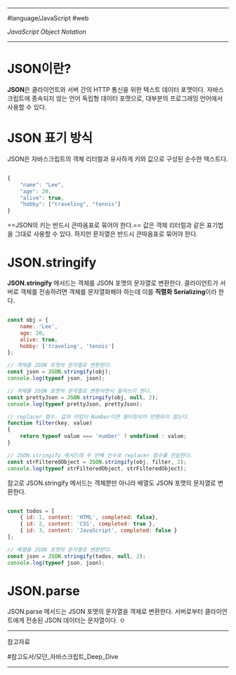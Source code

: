 
---

#language/JavaScript #web

*JavaScript Object Notation*

---

# JSON이란?

**JSON**은 클라이언트와 서버 간의 HTTP 통신을 위한 텍스트 데이터 포맷이다. 자바스크립트에 종속되지 않는 언어 독립형 데이터 포맷으로, 대부분의 프로그래밍 언어에서 사용할 수 있다.

# JSON 표기 방식

JSON은 자바스크립트의 객체 리터럴과 유사하게 키와 값으로 구성된 순수한 텍스트다.


```javascript

{
	"name": "Lee",
	"age": 20,
	"alive": true,
	"hobby": ["traveling", "tennis"]
}

```

==JSON의 키는 반드시 큰따옴표로 묶어야 한다.== 값은 객체 리터럴과 같은 표기법을 그대로 사용할 수 있다. 하지만 문자열은 반드시 큰따옴표로 묶어야 한다.

# JSON.stringify

**JSON.stringify** 메서드는 객체를 JSON 포맷의 문자열로 변환한다. 클라이언트가 서버로 객체를 전송하려면 객체를 문자열화해야 하는데 이를 **직렬화 Serializing**이라 한다.

```javascript

const obj = {
    name: 'Lee',
    age: 20,
    alive: true,
    hobby: ['traveling', 'tennis']
};

// 객체를 JSON 포맷의 문자열로 변환한다.
const json = JSON.stringify(obj);
console.log(typeof json, json);

// 객체를 JSON 포맷의 문자열로 변환하면서 들여쓰기 한다.
const prettyJson = JSON.stringify(obj, null, 2);
console.log(typeof prettyJson, prettyJson);

// replacer 함수. 값의 타입이 Number이면 필터링되어 반환되지 않는다.
function filter(key, value)
{
    return typeof value === 'number' ? undefined : value;
}

// JSON.stringify 메서드에 두 번째 인수로 replacer 함수를 전달한다.
const strFilteredObject = JSON.stringify(obj, filter, 2);
console.log(typeof strFilteredObject, strFilteredObject);

```

참고로 JSON.stringify 메서드는 객체뿐만 아니라 배열도 JSON 포맷의 문자열로 변환한다.

```javascript

const todos = [
    { id: 1, content: 'HTML', completed: false},
    { id: 2, content: 'CSS', completed: true },
    { id: 3, content: 'JavaScript', completed: false }
];

// 배열을 JSON 포맷의 문자열로 변환한다.
const json = JSON.stringify(todos, null, 2);
console.log(typeof json, json);

```

# JSON.parse

JSON.parse 메서드는 JSON 포맷의 문자열을 객체로 변환한다. 서버로부터 클라이언트에게 전송된 JSON 데이터는 문자열이다. ㅇ

---

참고자료

#참고도서/모던_자바스크립트_Deep_Dive 

---